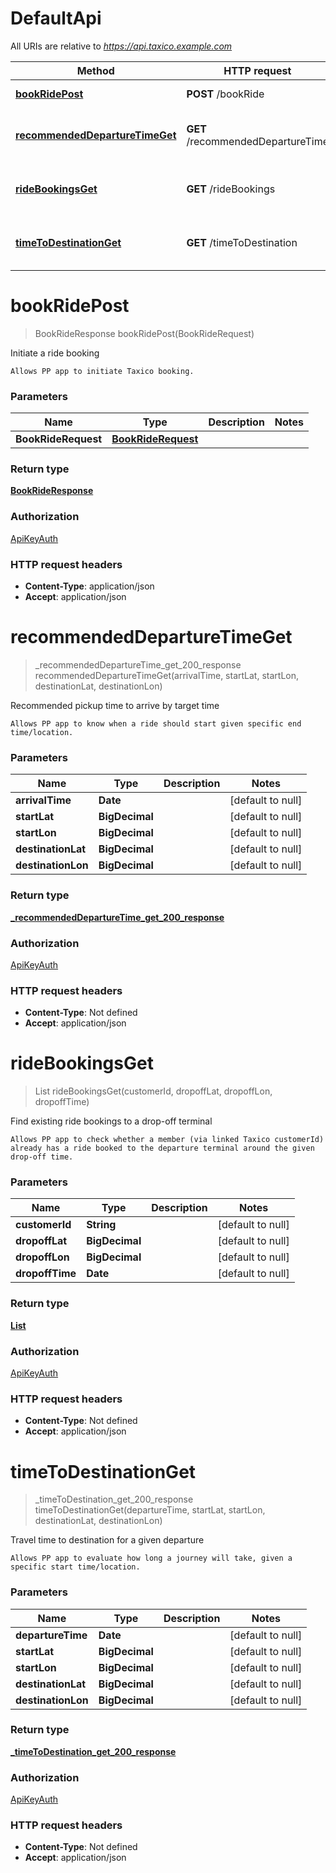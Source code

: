# DefaultApi

All URIs are relative to *https://api.taxico.example.com*

| Method | HTTP request | Description |
|------------- | ------------- | -------------|
| [**bookRidePost**](DefaultApi.md#bookRidePost) | **POST** /bookRide | Initiate a ride booking |
| [**recommendedDepartureTimeGet**](DefaultApi.md#recommendedDepartureTimeGet) | **GET** /recommendedDepartureTime | Recommended pickup time to arrive by target time |
| [**rideBookingsGet**](DefaultApi.md#rideBookingsGet) | **GET** /rideBookings | Find existing ride bookings to a drop-off terminal |
| [**timeToDestinationGet**](DefaultApi.md#timeToDestinationGet) | **GET** /timeToDestination | Travel time to destination for a given departure |


<a name="bookRidePost"></a>
# **bookRidePost**
> BookRideResponse bookRidePost(BookRideRequest)

Initiate a ride booking

    Allows PP app to initiate Taxico booking.

### Parameters

|Name | Type | Description  | Notes |
|------------- | ------------- | ------------- | -------------|
| **BookRideRequest** | [**BookRideRequest**](../Models/BookRideRequest.md)|  | |

### Return type

[**BookRideResponse**](../Models/BookRideResponse.md)

### Authorization

[ApiKeyAuth](../README.md#ApiKeyAuth)

### HTTP request headers

- **Content-Type**: application/json
- **Accept**: application/json

<a name="recommendedDepartureTimeGet"></a>
# **recommendedDepartureTimeGet**
> _recommendedDepartureTime_get_200_response recommendedDepartureTimeGet(arrivalTime, startLat, startLon, destinationLat, destinationLon)

Recommended pickup time to arrive by target time

    Allows PP app to know when a ride should start given specific end time/location.

### Parameters

|Name | Type | Description  | Notes |
|------------- | ------------- | ------------- | -------------|
| **arrivalTime** | **Date**|  | [default to null] |
| **startLat** | **BigDecimal**|  | [default to null] |
| **startLon** | **BigDecimal**|  | [default to null] |
| **destinationLat** | **BigDecimal**|  | [default to null] |
| **destinationLon** | **BigDecimal**|  | [default to null] |

### Return type

[**_recommendedDepartureTime_get_200_response**](../Models/_recommendedDepartureTime_get_200_response.md)

### Authorization

[ApiKeyAuth](../README.md#ApiKeyAuth)

### HTTP request headers

- **Content-Type**: Not defined
- **Accept**: application/json

<a name="rideBookingsGet"></a>
# **rideBookingsGet**
> List rideBookingsGet(customerId, dropoffLat, dropoffLon, dropoffTime)

Find existing ride bookings to a drop-off terminal

    Allows PP app to check whether a member (via linked Taxico customerId) already has a ride booked to the departure terminal around the given drop-off time. 

### Parameters

|Name | Type | Description  | Notes |
|------------- | ------------- | ------------- | -------------|
| **customerId** | **String**|  | [default to null] |
| **dropoffLat** | **BigDecimal**|  | [default to null] |
| **dropoffLon** | **BigDecimal**|  | [default to null] |
| **dropoffTime** | **Date**|  | [default to null] |

### Return type

[**List**](../Models/RideBooking.md)

### Authorization

[ApiKeyAuth](../README.md#ApiKeyAuth)

### HTTP request headers

- **Content-Type**: Not defined
- **Accept**: application/json

<a name="timeToDestinationGet"></a>
# **timeToDestinationGet**
> _timeToDestination_get_200_response timeToDestinationGet(departureTime, startLat, startLon, destinationLat, destinationLon)

Travel time to destination for a given departure

    Allows PP app to evaluate how long a journey will take, given a specific start time/location.

### Parameters

|Name | Type | Description  | Notes |
|------------- | ------------- | ------------- | -------------|
| **departureTime** | **Date**|  | [default to null] |
| **startLat** | **BigDecimal**|  | [default to null] |
| **startLon** | **BigDecimal**|  | [default to null] |
| **destinationLat** | **BigDecimal**|  | [default to null] |
| **destinationLon** | **BigDecimal**|  | [default to null] |

### Return type

[**_timeToDestination_get_200_response**](../Models/_timeToDestination_get_200_response.md)

### Authorization

[ApiKeyAuth](../README.md#ApiKeyAuth)

### HTTP request headers

- **Content-Type**: Not defined
- **Accept**: application/json

